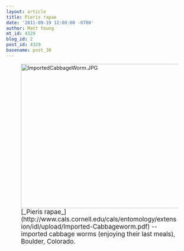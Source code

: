 ```yaml
---
layout: article
title: Pieris rapae
date: '2011-09-19 12:00:00 -0700'
author: Matt Young
mt_id: 4329
blog_id: 2
post_id: 4329
basename: post_30
---
```

<figure>
<img src="http://pandasthumb.org/archives/2011/05/23/ImportedCabbageWorm.JPG" alt="ImportedCabbageWorm.JPG" width="600" height="390" />
<figcaption markdown="span">
<big>[_Pieris rapae_](http://www.cals.cornell.edu/cals/entomology/extension/idl/upload/Imported-Cabbageworm.pdf) -- imported cabbage worms (enjoying their last meals), Boulder, Colorado.</big>

</figcaption>
</figure>
